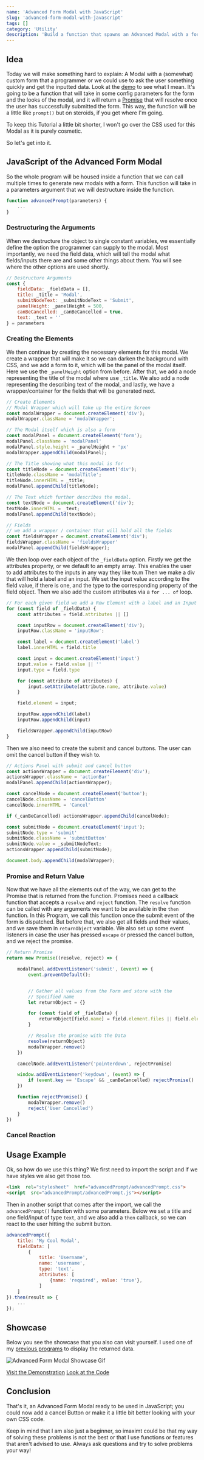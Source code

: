 ```yaml
---
name: 'Advanced Form Modal with JavaScript'
slug: 'advanced-form-modal-with-javascript'
tags: []
category: 'Utility'
description: 'Build a function that spawns an Advanced Modal with a form that will return a promise and the Data in the form.'
---
```


## Idea

Today we will make something hard to explain: A Modal with a (somewhat) custom form that a programmer or we could use to ask the user something quickly and get the inputted data. Look at the [demo](https://articles.maximmaeder.com/a/advancedModal/) to see what I mean. It's going to be a function that will take in some config parameters for the form and the looks of the modal, and it will return a [Promise](https://developer.mozilla.org/en-US/docs/Web/JavaScript/Reference/Global_Objects/Promise) that will resolve once the user has successfully submitted the form. This way, the function will be a little like `prompt()` but on steroids, if you get where I'm going.

To keep this Tutorial a little bit shorter, I won't go over the CSS used for this Modal as it is purely cosmetic.

So let's get into it.

## JavaScript of the Advanced Form Modal

So the whole program will be housed inside a function that we can call multiple times to generate new modals with a form. This function will take in a parameters argument that we will destructure inside the function.

```js
function advancedPrompt(parameters) {
	...
}
```

### Destructuring the Arguments

When we destructure the object to single constant variables, we essentially define the option the programmer can supply to the modal. Most importantly, we need the field data, which will tell the modal what fields/inputs there are and some other things about them. You will see where the other options are used shortly.

```js
// Destructure Arguments
const {
    fieldData: _fieldData = [],
    title: _title = 'Modal',
    submitNodeText: _submitNodeText = 'Submit',
    panelHeight: _panelHeight = 500,
    canBeCancelled: _canBeCancelled = true,
    text: _text = ''
} = parameters
```

### Creating the Elements

We then continue by creating the necessary elements for this modal. We create a wrapper that will make it so we can darken the background with CSS, and we add a form to it, which will be the panel of the modal itself. Here we use the `_panelHeight` option from before. After that, we add a node representing the title of the modal where use `_title`. We also add a node representing the describing text of the modal, and lastly, we have a wrapper/container for the fields that will be generated next.

```js
// Create Elements
// Modal Wrapper which will take up the entire Screen
const modalWrapper = document.createElement('div');
modalWrapper.className = 'modalWrapper';

// The Modal itself which is also a form
const modalPanel = document.createElement('form');
modalPanel.className = 'modalPanel'
modalPanel.style.height = _panelHeight + 'px'
modalWrapper.appendChild(modalPanel);

// The Title showing what this modal is for
const titleNode = document.createElement('div');
titleNode.className = 'modalTitle';
titleNode.innerHTML = _title;
modalPanel.appendChild(titleNode);

// The Text which further describes the modal.
const textNode = document.createElement('div');
textNode.innerHTML = _text;
modalPanel.appendChild(textNode);

// Fields
// we add a wrapper / container that will hold all the fields
const fieldsWrapper = document.createElement('div');
fieldsWrapper.className = 'fieldsWrapper'
modalPanel.appendChild(fieldsWrapper);
```

We then loop over each object of the `_fieldData` option. Firstly we get the attributes property, or we default to an empty array. This enables the user to add attributes to the inputs in any way they like to.m Then we make a div that will hold a label and an input. We set the input value according to the field value, if there is one, and the type to the corresponding property of the field object. Then we also add the custom attributes via a `for ... of` loop.

```js
// For each given field we add a Row Element with a label and an Input
for (const field of _fieldData) {
    const attributes = field.attributes || []

    const inputRow = document.createElement('div');
    inputRow.className = 'inputRow';

    const label = document.createElement('label')
    label.innerHTML = field.title

    const input = document.createElement('input')
    input.value = field.value || ''
    input.type = field.type

    for (const attribute of attributes) {
        input.setAttribute(attribute.name, attribute.value)
    }

    field.element = input;

    inputRow.appendChild(label)
    inputRow.appendChild(input)

    fieldsWrapper.appendChild(inputRow)
}
```

Then we also need to create the submit and cancel buttons. The user can omit the cancel button if they wish to.

```js
// Actions Panel with submit and cancel button
const actionsWrapper = document.createElement('div');
actionsWrapper.className = 'actionBar'
modalPanel.appendChild(actionsWrapper);

const cancelNode = document.createElement('button');
cancelNode.className = 'cancelButton'
cancelNode.innerHTML = 'Cancel'

if (_canBeCancelled) actionsWrapper.appendChild(cancelNode);

const submitNode = document.createElement('input');
submitNode.type = 'submit'
submitNode.className = 'submitButton'
submitNode.value = _submitNodeText;
actionsWrapper.appendChild(submitNode);

document.body.appendChild(modalWrapper);
```

### Promise and Return Value

Now that we have all the elements out of the way, we can get to the Promise that is returned from the function. Promises need a callback function that accepts a `resolve` and `reject` function. The `resolve` function can be called with any arguments we want to be available in the `then` function. In this Program, we call this function once the submit event of the form is dispatched. But before that, we also get all fields and their values, and we save them in `returnObject` variable. We also set up some event listeners in case the user has pressed `escape` or pressed the cancel button, and we reject the promise.

```js
// Return Promise
return new Promise((resolve, reject) => {

    modalPanel.addEventListener('submit', (event) => {
        event.preventDefault();


        // Gather all values from the Form and store with the 
        // Specified name
        let returnObject = {}

        for (const field of _fieldData) {
            returnObject[field.name] = field.element.files || field.element.value || field.element.checked
        }

        // Resolve the promise with the Data
        resolve(returnObject)
        modalWrapper.remove()
    })

    cancelNode.addEventListener('pointerdown', rejectPromise)

    window.addEventListener('keydown', (event) => {
        if (event.key == 'Escape' && _canBeCancelled) rejectPromise()
    })

    function rejectPromise() {
        modalWrapper.remove()
        reject('User Cancelled')
    }
})
```

### Cancel Reaction

## Usage Example

Ok, so how do we use this thing? We first need to import the script and if we have styles we also get those too.

```html
<link  rel="stylesheet"  href="advancedPrompt/advancedPrompt.css">
<script  src="advancedPrompt/advancedPrompt.js"></script>
```

Then in another script that comes after the import, we call the `advancedPrompt()` function with some parameters. Below we set a title and one field/input of type `text`, and we also add a `then` callback, so we can react to the user hitting the submit button.

```js
advancedPrompt({
    title: 'My Cool Modal',
    fieldData: [
        {
            title: 'Username',
            name: 'username',
            type: 'text',
            attributes: [
                {name: 'required', value: 'true'},
            ]
    ]
}).then(result => {
    ...
});
```

## Showcase

Below you see the showcase that you also can visit yourself. I used one of my [previous programs](https://maximmaeder.com/display-json-with-html-css-and-javascript/) to display the returned data.

![Advanced Form Modal Showcase Gif](https://maximmaeder.com/wp-content/uploads/2022/12/modal.gif)

[Visit the Demonstration](https://articles.maximmaeder.com/a/advancedModal/)
[Look at the Code](https://github.com/Maximinodotpy/articles/tree/main/article%2026%20-%20Advanced%20Form%20Modal%20with%20JavaScript%20and%20SCSS)

## Conclusion

That's it, an Advanced Form Modal ready to be used in JavaScript; you could now add a cancel Button or make it a little bit better looking with your own CSS code.

Keep in mind that I am also just a beginner, so imaximt could be that my way of solving these problems is not the best or that I use functions or features that aren't advised to use. Always ask questions and try to solve problems your way!